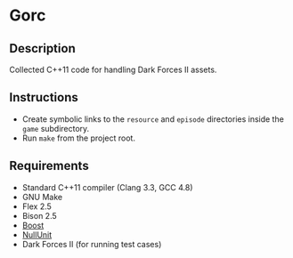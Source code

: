 Gorc
====

Description
-----------

Collected C++11 code for handling Dark Forces II assets.

Instructions
------------

* Create symbolic links to the `resource` and `episode` directories inside the `game` subdirectory.
* Run `make` from the project root.

Requirements
------------

* Standard C++11 compiler (Clang 3.3, GCC 4.8)
* GNU Make
* Flex 2.5
* Bison 2.5
* [Boost](http://boost.org)
* [NullUnit](http://github.com/jdmclark/nullunit)
* Dark Forces II (for running test cases)

